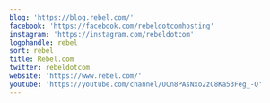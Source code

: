 ```yaml
---
blog: 'https://blog.rebel.com/'
facebook: 'https://facebook.com/rebeldotcomhosting'
instagram: 'https://instagram.com/rebeldotcom'
logohandle: rebel
sort: rebel
title: Rebel.com
twitter: rebeldotcom
website: 'https://www.rebel.com/'
youtube: 'https://youtube.com/channel/UCn8PAsNxo2zC8Ka53Feg_-Q'
---
```

